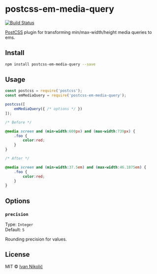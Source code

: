 # postcss-em-media-query

[![Build Status][ci-img]][ci]

[PostCSS][postcss] plugin for transforming min/max-width/height media queries to ems.

## Install

```sh
npm install postcss-em-media-query --save
```

## Usage

```js
const postcss = require('postcss');
const emMediaQuery = require('postcss-em-media-query');

postcss([
	emMediaQuery({ /* options */ })
]);
```

```css
/* Before */

@media screen and (min-width:600px) and (max-width:739px) {
	.foo {
		color:red;
	}
}

/* After */

@media screen and (min-width:37.5em) and (max-width:46.1875em) {
	.foo {
		color:red;
	}
}
```

## Options

### `precision`

Type: `Integer`  
Default: `5`

Rounding precision for values.

## License

MIT © [Ivan Nikolić](http://ivannikolic.com)

[ci]: https://travis-ci.org/niksy/postcss-em-media-query
[ci-img]: https://img.shields.io/travis/niksy/postcss-em-media-query.svg
[postcss]: https://github.com/postcss/postcss
